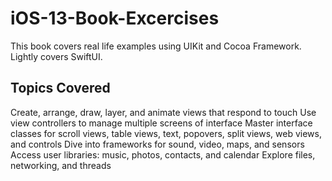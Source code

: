 # iOS-13-Book-Excercises
This book covers real life examples using UIKit and Cocoa Framework. Lightly covers SwiftUI.

## Topics Covered
Create, arrange, draw, layer, and animate views that respond to touch
Use view controllers to manage multiple screens of interface
Master interface classes for scroll views, table views, text, popovers, split views, web views, and controls
Dive into frameworks for sound, video, maps, and sensors
Access user libraries: music, photos, contacts, and calendar
Explore files, networking, and threads
